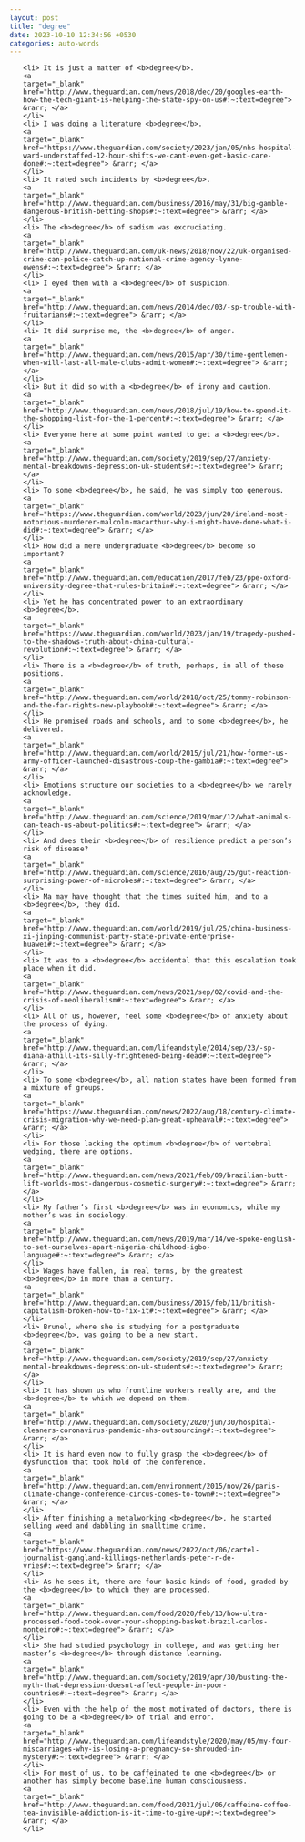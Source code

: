 ```yaml
---
layout: post
title: "degree"
date: 2023-10-10 12:34:56 +0530
categories: auto-words
---
```

<ol>

    <li> It is just a matter of <b>degree</b>.
    <a 
    target="_blank" 
    href="http://www.theguardian.com/news/2018/dec/20/googles-earth-how-the-tech-giant-is-helping-the-state-spy-on-us#:~:text=degree"> &rarr; </a>
    </li>
    <li> I was doing a literature <b>degree</b>.
    <a 
    target="_blank" 
    href="https://www.theguardian.com/society/2023/jan/05/nhs-hospital-ward-understaffed-12-hour-shifts-we-cant-even-get-basic-care-done#:~:text=degree"> &rarr; </a>
    </li>
    <li> It rated such incidents by <b>degree</b>.
    <a 
    target="_blank" 
    href="http://www.theguardian.com/business/2016/may/31/big-gamble-dangerous-british-betting-shops#:~:text=degree"> &rarr; </a>
    </li>
    <li> The <b>degree</b> of sadism was excruciating.
    <a 
    target="_blank" 
    href="http://www.theguardian.com/uk-news/2018/nov/22/uk-organised-crime-can-police-catch-up-national-crime-agency-lynne-owens#:~:text=degree"> &rarr; </a>
    </li>
    <li> I eyed them with a <b>degree</b> of suspicion.
    <a 
    target="_blank" 
    href="http://www.theguardian.com/news/2014/dec/03/-sp-trouble-with-fruitarians#:~:text=degree"> &rarr; </a>
    </li>
    <li> It did surprise me, the <b>degree</b> of anger.
    <a 
    target="_blank" 
    href="http://www.theguardian.com/news/2015/apr/30/time-gentlemen-when-will-last-all-male-clubs-admit-women#:~:text=degree"> &rarr; </a>
    </li>
    <li> But it did so with a <b>degree</b> of irony and caution.
    <a 
    target="_blank" 
    href="http://www.theguardian.com/news/2018/jul/19/how-to-spend-it-the-shopping-list-for-the-1-percent#:~:text=degree"> &rarr; </a>
    </li>
    <li> Everyone here at some point wanted to get a <b>degree</b>.
    <a 
    target="_blank" 
    href="http://www.theguardian.com/society/2019/sep/27/anxiety-mental-breakdowns-depression-uk-students#:~:text=degree"> &rarr; </a>
    </li>
    <li> To some <b>degree</b>, he said, he was simply too generous.
    <a 
    target="_blank" 
    href="https://www.theguardian.com/world/2023/jun/20/ireland-most-notorious-murderer-malcolm-macarthur-why-i-might-have-done-what-i-did#:~:text=degree"> &rarr; </a>
    </li>
    <li> How did a mere undergraduate <b>degree</b> become so important?
    <a 
    target="_blank" 
    href="http://www.theguardian.com/education/2017/feb/23/ppe-oxford-university-degree-that-rules-britain#:~:text=degree"> &rarr; </a>
    </li>
    <li> Yet he has concentrated power to an extraordinary <b>degree</b>.
    <a 
    target="_blank" 
    href="https://www.theguardian.com/world/2023/jan/19/tragedy-pushed-to-the-shadows-truth-about-china-cultural-revolution#:~:text=degree"> &rarr; </a>
    </li>
    <li> There is a <b>degree</b> of truth, perhaps, in all of these positions.
    <a 
    target="_blank" 
    href="http://www.theguardian.com/world/2018/oct/25/tommy-robinson-and-the-far-rights-new-playbook#:~:text=degree"> &rarr; </a>
    </li>
    <li> He promised roads and schools, and to some <b>degree</b>, he delivered.
    <a 
    target="_blank" 
    href="http://www.theguardian.com/world/2015/jul/21/how-former-us-army-officer-launched-disastrous-coup-the-gambia#:~:text=degree"> &rarr; </a>
    </li>
    <li> Emotions structure our societies to a <b>degree</b> we rarely acknowledge.
    <a 
    target="_blank" 
    href="http://www.theguardian.com/science/2019/mar/12/what-animals-can-teach-us-about-politics#:~:text=degree"> &rarr; </a>
    </li>
    <li> And does their <b>degree</b> of resilience predict a person’s risk of disease?
    <a 
    target="_blank" 
    href="http://www.theguardian.com/science/2016/aug/25/gut-reaction-surprising-power-of-microbes#:~:text=degree"> &rarr; </a>
    </li>
    <li> Ma may have thought that the times suited him, and to a <b>degree</b>, they did.
    <a 
    target="_blank" 
    href="http://www.theguardian.com/world/2019/jul/25/china-business-xi-jinping-communist-party-state-private-enterprise-huawei#:~:text=degree"> &rarr; </a>
    </li>
    <li> It was to a <b>degree</b> accidental that this escalation took place when it did.
    <a 
    target="_blank" 
    href="http://www.theguardian.com/news/2021/sep/02/covid-and-the-crisis-of-neoliberalism#:~:text=degree"> &rarr; </a>
    </li>
    <li> All of us, however, feel some <b>degree</b> of anxiety about the process of dying.
    <a 
    target="_blank" 
    href="http://www.theguardian.com/lifeandstyle/2014/sep/23/-sp-diana-athill-its-silly-frightened-being-dead#:~:text=degree"> &rarr; </a>
    </li>
    <li> To some <b>degree</b>, all nation states have been formed from a mixture of groups.
    <a 
    target="_blank" 
    href="https://www.theguardian.com/news/2022/aug/18/century-climate-crisis-migration-why-we-need-plan-great-upheaval#:~:text=degree"> &rarr; </a>
    </li>
    <li> For those lacking the optimum <b>degree</b> of vertebral wedging, there are options.
    <a 
    target="_blank" 
    href="http://www.theguardian.com/news/2021/feb/09/brazilian-butt-lift-worlds-most-dangerous-cosmetic-surgery#:~:text=degree"> &rarr; </a>
    </li>
    <li> My father’s first <b>degree</b> was in economics, while my mother’s was in sociology.
    <a 
    target="_blank" 
    href="http://www.theguardian.com/news/2019/mar/14/we-spoke-english-to-set-ourselves-apart-nigeria-childhood-igbo-language#:~:text=degree"> &rarr; </a>
    </li>
    <li> Wages have fallen, in real terms, by the greatest <b>degree</b> in more than a century.
    <a 
    target="_blank" 
    href="http://www.theguardian.com/business/2015/feb/11/british-capitalism-broken-how-to-fix-it#:~:text=degree"> &rarr; </a>
    </li>
    <li> Brunel, where she is studying for a postgraduate <b>degree</b>, was going to be a new start.
    <a 
    target="_blank" 
    href="http://www.theguardian.com/society/2019/sep/27/anxiety-mental-breakdowns-depression-uk-students#:~:text=degree"> &rarr; </a>
    </li>
    <li> It has shown us who frontline workers really are, and the <b>degree</b> to which we depend on them.
    <a 
    target="_blank" 
    href="http://www.theguardian.com/society/2020/jun/30/hospital-cleaners-coronavirus-pandemic-nhs-outsourcing#:~:text=degree"> &rarr; </a>
    </li>
    <li> It is hard even now to fully grasp the <b>degree</b> of dysfunction that took hold of the conference.
    <a 
    target="_blank" 
    href="http://www.theguardian.com/environment/2015/nov/26/paris-climate-change-conference-circus-comes-to-town#:~:text=degree"> &rarr; </a>
    </li>
    <li> After finishing a metalworking <b>degree</b>, he started selling weed and dabbling in smalltime crime.
    <a 
    target="_blank" 
    href="https://www.theguardian.com/news/2022/oct/06/cartel-journalist-gangland-killings-netherlands-peter-r-de-vries#:~:text=degree"> &rarr; </a>
    </li>
    <li> As he sees it, there are four basic kinds of food, graded by the <b>degree</b> to which they are processed.
    <a 
    target="_blank" 
    href="http://www.theguardian.com/food/2020/feb/13/how-ultra-processed-food-took-over-your-shopping-basket-brazil-carlos-monteiro#:~:text=degree"> &rarr; </a>
    </li>
    <li> She had studied psychology in college, and was getting her master’s <b>degree</b> through distance learning.
    <a 
    target="_blank" 
    href="http://www.theguardian.com/society/2019/apr/30/busting-the-myth-that-depression-doesnt-affect-people-in-poor-countries#:~:text=degree"> &rarr; </a>
    </li>
    <li> Even with the help of the most motivated of doctors, there is going to be a <b>degree</b> of trial and error.
    <a 
    target="_blank" 
    href="http://www.theguardian.com/lifeandstyle/2020/may/05/my-four-miscarriages-why-is-losing-a-pregnancy-so-shrouded-in-mystery#:~:text=degree"> &rarr; </a>
    </li>
    <li> For most of us, to be caffeinated to one <b>degree</b> or another has simply become baseline human consciousness.
    <a 
    target="_blank" 
    href="http://www.theguardian.com/food/2021/jul/06/caffeine-coffee-tea-invisible-addiction-is-it-time-to-give-up#:~:text=degree"> &rarr; </a>
    </li>